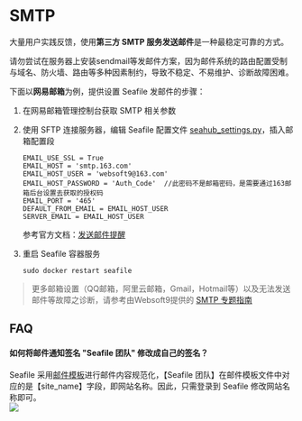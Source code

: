 # SMTP

大量用户实践反馈，使用**第三方 SMTP 服务发送邮件**是一种最稳定可靠的方式。  

请勿尝试在服务器上安装sendmail等发邮件方案，因为邮件系统的路由配置受制与域名、防火墙、路由等多种因素制约，导致不稳定、不易维护、诊断故障困难。

下面以**网易邮箱**为例，提供设置 Seafile 发邮件的步骤：

1. 在网易邮箱管理控制台获取 SMTP 相关参数

2. 使用 SFTP 连接服务器，编辑 Seafile 配置文件 [seahub_settings.py](/zh/stack-components.md#seafile)，插入邮箱配置段
   ```
   EMAIL_USE_SSL = True
   EMAIL_HOST = 'smtp.163.com'
   EMAIL_HOST_USER = 'websoft9@163.com'
   EMAIL_HOST_PASSWORD = 'Auth_Code'  //此密码不是邮箱密码，是需要通过163邮箱后台设置去获取的授权码
   EMAIL_PORT = '465'
   DEFAULT_FROM_EMAIL = EMAIL_HOST_USER
   SERVER_EMAIL = EMAIL_HOST_USER
   ```
   参考官方文档：[发送邮件提醒](https://manual-cn-origin.seafile.com/config/sending_email)

3. 重启 Seafile 容器服务
   ```
   sudo docker restart seafile
   ```

> 更多邮箱设置（QQ邮箱，阿里云邮箱，Gmail，Hotmail等）以及无法发送邮件等故障之诊断，请参考由Websoft9提供的 [SMTP 专题指南](https://support.websoft9.com/docs/faq/zh/tech-smtp.html)

## FAQ

#### 如何将邮件通知签名 "Seafile 团队" 修改成自己的签名？

Seafile 采用[邮件模板](https://manual-cn-origin.seafile.com/config/customize_email_notifications)进行邮件内容规范化，【Seafile 团队】在邮件模板文件中对应的是【site_name】字段，即网站名称。因此，只需登录到 Seafile 修改网站名称即可。  
![](https://libs.websoft9.com/Websoft9/DocsPicture/zh/seafile/seafile-sitename-email-websoft9.png)

